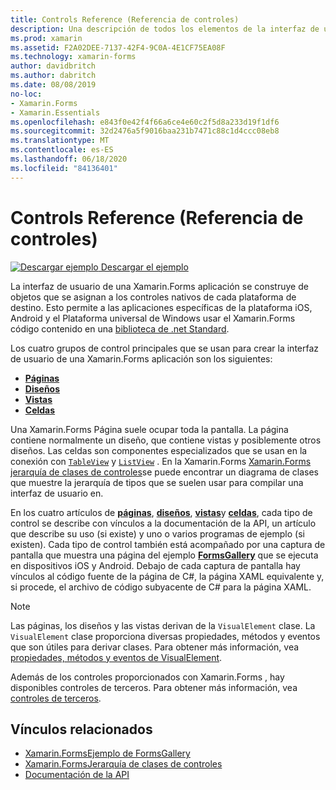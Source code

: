 ```yaml
---
title: Controls Reference (Referencia de controles)
description: Una descripción de todos los elementos de la interfaz de usuario que se usan para crear una Xamarin.Forms aplicación. En este artículo se enumeran los grupos de controles que componen la interfaz de usuario de una Xamarin.Forms aplicación.
ms.prod: xamarin
ms.assetid: F2A02DEE-7137-42F4-9C0A-4E1CF75EA08F
ms.technology: xamarin-forms
author: davidbritch
ms.author: dabritch
ms.date: 08/08/2019
no-loc:
- Xamarin.Forms
- Xamarin.Essentials
ms.openlocfilehash: e843f0e42f4f66a6ce4e60c2f5d8a233d19f1df6
ms.sourcegitcommit: 32d2476a5f9016baa231b7471c88c1d4ccc08eb8
ms.translationtype: MT
ms.contentlocale: es-ES
ms.lasthandoff: 06/18/2020
ms.locfileid: "84136401"
---
```

# <a name="controls-reference"></a>Controls Reference (Referencia de controles)

[![Descargar ejemplo](~/media/shared/download.png) Descargar el ejemplo](https://docs.microsoft.com/samples/xamarin/xamarin-forms-samples/formsgallery/)

La interfaz de usuario de una Xamarin.Forms aplicación se construye de objetos que se asignan a los controles nativos de cada plataforma de destino. Esto permite a las aplicaciones específicas de la plataforma iOS, Android y el Plataforma universal de Windows usar el Xamarin.Forms código contenido en una [biblioteca de .net Standard](~/cross-platform/app-fundamentals/net-standard.md).

Los cuatro grupos de control principales que se usan para crear la interfaz de usuario de una Xamarin.Forms aplicación son los siguientes:

- [**Páginas**](pages.md)
- [**Diseños**](layouts.md)
- [**Vistas**](views.md)
- [**Celdas**](cells.md)

Una Xamarin.Forms Página suele ocupar toda la pantalla. La página contiene normalmente un diseño, que contiene vistas y posiblemente otros diseños. Las celdas son componentes especializados que se usan en la conexión con [`TableView`](views.md#tableview) y [`ListView`](views.md#listview) . En la Xamarin.Forms [ Xamarin.Forms jerarquía de clases de controles](~/xamarin-forms/internals/class-hierarchy.md)se puede encontrar un diagrama de clases que muestre la jerarquía de tipos que se suelen usar para compilar una interfaz de usuario en.

En los cuatro artículos de [**páginas**](pages.md), [**diseños**](layouts.md), [**vistas**](views.md)y [**celdas**](cells.md), cada tipo de control se describe con vínculos a la documentación de la API, un artículo que describe su uso (si existe) y uno o varios programas de ejemplo (si existen). Cada tipo de control también está acompañado por una captura de pantalla que muestra una página del ejemplo [**FormsGallery**](https://docs.microsoft.com/samples/xamarin/xamarin-forms-samples/formsgallery) que se ejecuta en dispositivos iOS y Android. Debajo de cada captura de pantalla hay vínculos al código fuente de la página de C#, la página XAML equivalente y, si procede, el archivo de código subyacente de C# para la página XAML.

> [!NOTE]
> Las páginas, los diseños y las vistas derivan de la `VisualElement` clase. La `VisualElement` clase proporciona diversas propiedades, métodos y eventos que son útiles para derivar clases. Para obtener más información, vea [propiedades, métodos y eventos de VisualElement](common-properties.md).

Además de los controles proporcionados con Xamarin.Forms , hay disponibles controles de terceros. Para obtener más información, vea [controles de terceros](thirdparty.md).

## <a name="related-links"></a>Vínculos relacionados

- [Xamarin.FormsEjemplo de FormsGallery](https://docs.microsoft.com/samples/xamarin/xamarin-forms-samples/formsgallery)
- [Xamarin.FormsJerarquía de clases de controles](~/xamarin-forms/internals/class-hierarchy.md)
- [Documentación de la API](https://docs.microsoft.com/dotnet/api/xamarin.forms?view=xamarin-forms)
